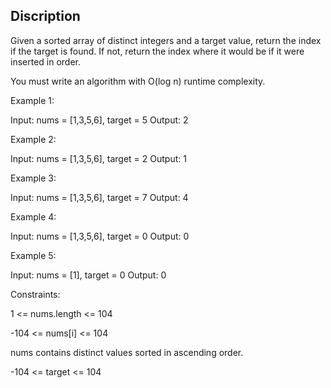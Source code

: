 Discription
-----------
Given a sorted array of distinct integers and a target value, return the index if the target is found. If not, return the index where it would be if it were inserted in order.

You must write an algorithm with O(log n) runtime complexity.

 

Example 1:

Input: nums = [1,3,5,6], target = 5
Output: 2

Example 2:

Input: nums = [1,3,5,6], target = 2
Output: 1

Example 3:

Input: nums = [1,3,5,6], target = 7
Output: 4

Example 4:

Input: nums = [1,3,5,6], target = 0
Output: 0

Example 5:

Input: nums = [1], target = 0
Output: 0
 

Constraints:

1 <= nums.length <= 104

-104 <= nums[i] <= 104

nums contains distinct values sorted in ascending order.

-104 <= target <= 104